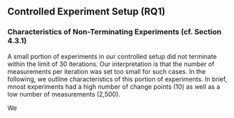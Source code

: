 
## Controlled Experiment Setup (RQ1)

### Characteristics of Non-Terminating Experiments (cf. Section 4.3.1)
A small portion of experiments in our controlled setup did not terminate within the limit of 30 iterations. Our interpretation is that the number of measurements per iteration was set too small for such cases. In the following, we outline characteristics of this portion of experiments. In brief, mnost experiments had a high number of change points (10) as well as a low number of measurements (2,500).

We 
